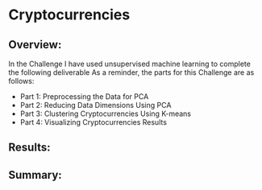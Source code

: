 # Cryptocurrencies
## Overview:
In the Challenge I have used unsupervised machine learning to complete the following deliverable 
As a reminder, the parts for this Challenge are as follows:
-	Part 1: Preprocessing the Data for PCA
-	Part 2: Reducing Data Dimensions Using PCA
-	Part 3: Clustering Cryptocurrencies Using K-means
-	Part 4: Visualizing Cryptocurrencies Results
## Results:
## Summary:
